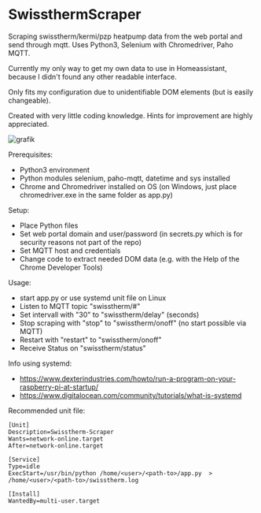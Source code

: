 # SwissthermScraper
Scraping swisstherm/kermi/pzp heatpump data from the web portal and send through mqtt. Uses Python3, Selenium with Chromedriver, Paho MQTT.

Currently my only way to get my own data to use in Homeassistant, because I didn't found any other readable interface.

Only fits my configuration due to unidentifiable DOM elements (but is easily changeable).

Created with very little coding knowledge. Hints for improvement are highly appreciated.

![grafik](https://user-images.githubusercontent.com/76875781/147733333-31de635b-6b2e-4d15-adb4-5873575ca2ed.png)

Prerequisites:
- Python3 environment
- Python modules selenium, paho-mqtt, datetime and sys installed
- Chrome and Chromedriver installed on OS (on Windows, just place chromedriver.exe in the same folder as app.py)

Setup:
- Place Python files
- Set web portal domain and user/password 
  (in secrets.py which is for security reasons not part of the repo)
- Set MQTT host and credentials
- Change code to extract needed DOM data (e.g. with the Help of the Chrome Developer Tools)

Usage: 
- start app.py or use systemd unit file on Linux
- Listen to MQTT topic "swisstherm/#"
- Set intervall with "30" to "swisstherm/delay" (seconds)
- Stop scraping with "stop" to "swisstherm/onoff" (no start possible via MQTT)
- Restart with "restart" to "swisstherm/onoff"
- Receive Status on "swisstherm/status"

Info using systemd:
- https://www.dexterindustries.com/howto/run-a-program-on-your-raspberry-pi-at-startup/
- https://www.digitalocean.com/community/tutorials/what-is-systemd

Recommended unit file:
```
[Unit]
Description=Swisstherm-Scraper
Wants=network-online.target
After=network-online.target

[Service]
Type=idle
ExecStart=/usr/bin/python /home/<user>/<path-to>/app.py  > /home/<user>/<path-to>/swisstherm.log

[Install]
WantedBy=multi-user.target
```
